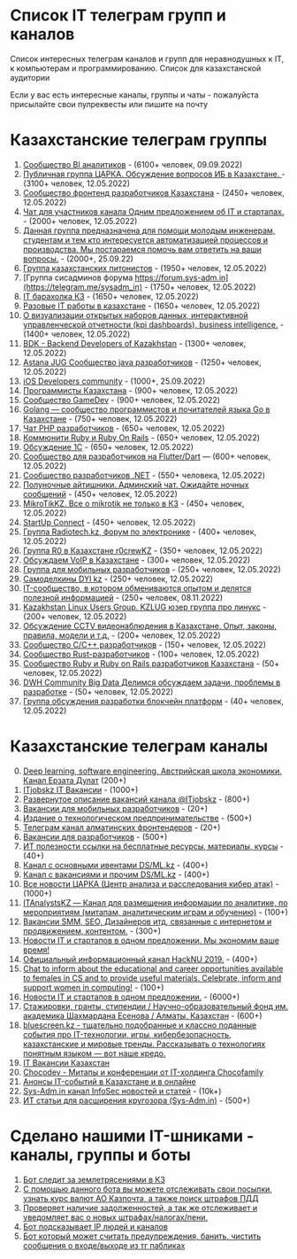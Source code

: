 # Список IT телеграм групп и каналов

Список интересных телеграм каналов и групп для неравнодушных к IT, к компьютерам и программированию. Список для казахстанской аудитории

Если у вас есть интересные каналы, группы и чаты - пожалуйста присылайте свои пулреквесты или пишите на почту

# Казахстанские телеграм группы

1. [Сообщество BI аналитиков](https://t.me/kz_bi) - (6100+ человек, 09.09.2022)
1. [Публичная группа ЦАРКА. Обсуждение вопросов ИБ в Казахстане. ](https://t.me/cyberseckz) - (3100+ человек, 12.05.2022)
2. [Сообщество фронтенд разработчиков Казахстана](https://t.me/frontendkz) - (2450+ человек, 12.05.2022)
3. [Чат для участников канала Одним предложением об IT и стартапах. ](https://t.me/thetechkzchat) - (2000+ человек, 12.05.2022)
3. [Данная группа предназначена для помощи молодым инженерам, студентам и тем кто интересуется автоматизацией процессов и производства. Мы постараемся помочь вам ответить на ваши вопросы.](https://t.me/automation_kz) - (2000+, 25.09.22)
4. [Группа казахстанских питонистов](https://t.me/python_kz) - (1950+ человек, 12.05.2022)
5. [Группа сисадминов форума https://forum.sys-adm.in](https://telegram.me/sysadm_in) - (1750+ человек, 12.05.2022)
6. [IT барахолка КЗ](http://t.me/itbazarkz) - (1650+ человек, 12.05.2022)
7. [Разовые IT работы в казахстане](https://t.me/itmankz) - (1650+ человек, 12.05.2022)
8. [О визуализации открытых наборов данных, интерактивной управленческой отчетности (kpi dashboards), business intelligence.](https://t.me/datanomika) - (1400+ человек, 12.05.2022)
9. [BDK - Backend Developers of Kazakhstan](https://t.me/backenderskz) - (1300+ человек, 12.05.2022)
10. [Astana JUG Cообщество java разработчиков](https://t.me/astanajug) - (1250+ человек, 12.05.2022)
10. [iOS Developers community](https://t.me/iOSDevelopers_KZ) - (1000+, 25.09.2022)
11. [Программисты Казахстана](https://t.me/devkz) - (900+ человек, 12.05.2022)
12. [Сообщество GameDev](https://t.me/gamedevkz) - (900+ человек, 12.05.2022)
13. [Golang — сообщество программистов и почитателей языка Go в Казахстане](https://t.me/go_kz) - (750+ человек, 12.05.2022)
14. [Чат PHP разработчиков](https://t.me/phpdevconf) - (650+ человек, 12.05.2022)
15. [Коммюнити Ruby и Ruby On Rails](https://t.me/rubyata) - (650+ человек, 12.05.2022)
16. [Обсуждение 1С](https://t.me/kz_1C) - (650+ человек, 12.05.2022)
17. [Сообщество для разработчиков на Flutter/Dart](https://t.me/dart_kz) — (600+ человек, 12.05.2022)
18. [Сообщество разработчиков .NET](https://t.me/dotnetgroup) - (550+ человека, 12.05.2022)
19. [Полуночные айтишники. Админский чат. Ожидайте ночных сообщений](https://t.me/devnullkz) - (450+ человек, 12.05.2022)
20. [MikroTikKZ. Все о mikrotik не только в КЗ](https://t.me/MikroTikKZ) - (450+ человек, 12.05.2022)
21. [StartUp Connect](https://t.me/startup_connect) - (450+ человек, 12.05.2022)
22. [Группа Radiotech.kz, форум по электронике](https://t.me/radiotechkz) - (400+ человек, 12.05.2022)
23. [Группа R0 в Казахстане r0crewKZ](https://t.me/r0crewKZ) - (350+ человек, 12.05.2022)
24. [Обсуждаем VoIP в Казахстане](https://t.me/sipvoipkz) - (300+ человек, 12.05.2022)
25. [Группа для мобильных разработчиков](https://t.me/mobile_developers_kz) - (250+ человек, 12.05.2022)
26. [Самоделкины DYI kz](https://t.me/diykz) - (250+ человек, 12.05.2022)
27. [IT-сообщество, в котором обмениваются опытом и делятся полезной информацией](https://t.me/illuminatinc) - (250+ человек, 08.11.2022)
28. [Kazakhstan Linux Users Group. KZLUG юзер группа про линукс](https://t.me/kzlug) - (200+ человек, 12.05.2022)
29. [Обсуждение CCTV видеонаблюдения в Казахстане. Опыт, законы, правила, модели и т.д.](https://t.me/cctvkz) - (200+ человек, 12.05.2022)
30. [Сообщество С/С++ разработчиков](https://t.me/cppkz) - (150+ человек, 12.05.2022)
31. [Сообщество Rust-разработчиков](https://t.me/rustlang_kz) - (100+ человек, 12.05.2022)
32. [Сообщество Ruby и Ruby on Rails разработчиков Казахстана](https://t.me/rubykz) - (50+ человек, 12.05.2022)
33. [DWH Community Big Data Делимся обсуждаем задачи, проблемы в разработке](https://t.me/dwhkz) - (50+ человек, 12.05.2022)
34. [Группа обсуждения разработки блокчейн платформ](https://t.me/kz_blockchain) - (40+ человек, 12.05.2022)


# Казахстанские телеграм каналы

0. [Deep learning, software engineering, Австрийская школа экономики. Канал Ерзата Дулат](https://t.me/codekz) (200+)
1. [ITjobskz IT Вакансии](https://t.me/itjobskz) - (1000+)
2. [Развернутое описание вакансий канала @ITjobskz](https://t.me/ITjobsKZ_Full) - (800+)
3. [Вакансии для мобильных разработчиков](https://t.me/mobilejobskz) - (20+)
4. [Издание о технологическом предпринимательстве](https://t.me/techpreneurs) - (500+)
5. [Телеграм канал алматинских фронтендеров](https://t.me/AlmatyCSS) - (20+)
6. [Вакансии для разработчиков](https://t.me/devkz_jobs) - (500+)
7. [ИТ полезности ссылки на бесплатные ресурсы, материалы, курсы](https://t.me/DevSkills) - (40+)
8. [Канал с основными ивентами DS/ML.kz](https://t.me/main_ds_kz) - (400+)
9. [Канал с вакансиями и прочим DS/ML.kz](https://t.me/ml_jobs_kz) - (400+)
10. [Все новости ЦАРКА (Центр анализа и расследования кибер атак)](https://t.me/certkznews) - (1000+)
11. [ITAnalystsKZ — Канал для размещения информации по аналитике, по мероприятиям (митапам, аналитическим играм и обучению)](https://t.me/itanalystskz) - (100+)
12. [Вакансии SMM, SEO, Дизайнеров итд, связанные с интернетом и продвижением, контентом.](https://t.me/webjobskz) - (300+)
13. [Новости IT и стартапов в одном предложении. Мы экономим ваше время!](https://t.me/thetechkz)
14. [Официальный информационный канал HackNU 2019.](https://t.me/HackNUinfo) - (400+)
15. [Chat to inform about the educational and career opportunities available to females in CS and to provide useful materials. Celebrate, inform and support women in computing!](https://t.me/nu_acm_w) - (100+)
16. [Новости IT и стартапов в одном предложении.](https://t.me/thetechkz) - (6000+)
17. [Стажировки, гранты, стипендии / Научно-образовательный фонд им. академика Шахмардана Есенова / Алматы, Казахстан](https://t.me/yessenovfoundation) - (600+)
18. [bluescreen.kz - тщательно подобранные и классно поданные события про IT-технологии, игры, кибербезопасность, казахстанские и мировые тренды. Рассказывать о технологиях понятным языком — вот наше кредо.](https://t.me/bluescreenkz)
19. [IT Вакансии Казахстан](https://t.me/workitkz)
20. [Chocodev - Митапы и конференции от IT-холдинга Chocofamily](https://t.me/chocodev)
21. [Анонсы IT-событий в Казахстане и в онлайне](https://t.me/kz_it_events)
22. [Sys-Adm.in канал InfoSec новостей и статей](https://t.me/sysadm_in_channel) - (10k+)
23. [ИТ статьи для расширения кругозора (Sys-Adm.in)](https://t.me/sysadm_in_up) - (500+)

# Сделано нашими IT-шниками - каналы, группы и боты 

1. [Бот следит за землетрясениями в КЗ](https://t.me/kzquake)
2. [С помощью данного бота вы можете отслеживать свои посылки, узнать курс валют АО Казпочта, а также поиск штрафов ПДД](https://t.me/KazPostBot)
3. [Проверяет наличие задолженностей, а так же отслеживает и уведомляет вас о новых штрафах/налогах/пени.](https://t.me/ShtrafKZBot)
4. [Бот подсказывает IP людей и каналов](https://t.me/Get_Telegram_ID_bot)
5. [Бот который может считать предупреждения, банить, чистить сообщения о входе/выходе из тг пабликах](https://t.me/chat_prettier_bot)
